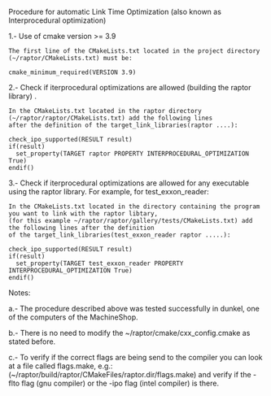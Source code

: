 Procedure for automatic Link Time Optimization (also known as Interprocedural optimization)

1.- Use of cmake version >= 3.9

    The first line of the CMakeLists.txt located in the project directory (~/raptor/CMakeLists.txt) must be:

    cmake_minimum_required(VERSION 3.9)


2.- Check if iterprocedural optimizations are allowed (building the raptor library) .

    In the CMakeLists.txt located in the raptor directory (~/raptor/raptor/CMakeLists.txt) add the following lines
    after the definition of the target_link_libraries(raptor ....):
    
    check_ipo_supported(RESULT result)
    if(result)
      set_property(TARGET raptor PROPERTY INTERPROCEDURAL_OPTIMIZATION True)
    endif()

3.- Check if iterprocedural optimizations are allowed for any executable using the raptor library. 
    For example, for  test_exxon_reader:
    
    In the CMakeLists.txt located in the directory containing the program you want to link with the raptor libtary, 
    (for this example ~/raptor/raptor/gallery/tests/CMakeLists.txt) add the following lines after the definition 
    of the target_link_libraries(test_exxon_reader raptor .....):
    
    check_ipo_supported(RESULT result)
    if(result)
      set_property(TARGET test_exxon_reader PROPERTY INTERPROCEDURAL_OPTIMIZATION True)
    endif()
    
Notes:

a.- The procedure described above was tested successfully in dunkel, one of the computers of the MachineShop.

b.- There is no need to modify the ~/raptor/cmake/cxx_config.cmake as stated before.

c.- To verify if the correct flags are being send to the compiler you can look at a file called flags.make, 
    e.g.: (~/raptor/build/raptor/CMakeFiles/raptor.dir/flags.make) and verify if the -flto flag (gnu compiler) 
    or the -ipo flag (intel compiler) is there.

